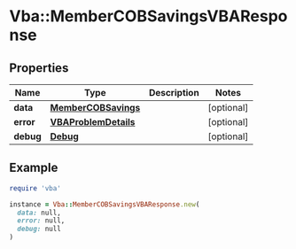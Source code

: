 # Vba::MemberCOBSavingsVBAResponse

## Properties

| Name | Type | Description | Notes |
| ---- | ---- | ----------- | ----- |
| **data** | [**MemberCOBSavings**](MemberCOBSavings.md) |  | [optional] |
| **error** | [**VBAProblemDetails**](VBAProblemDetails.md) |  | [optional] |
| **debug** | [**Debug**](Debug.md) |  | [optional] |

## Example

```ruby
require 'vba'

instance = Vba::MemberCOBSavingsVBAResponse.new(
  data: null,
  error: null,
  debug: null
)
```


